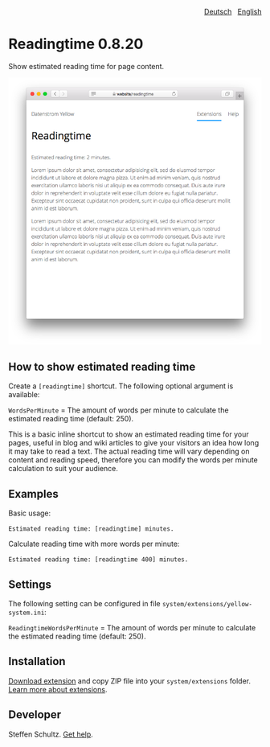 <p align="right"><a href="README-de.md">Deutsch</a> &nbsp; <a href="README.md">English</a></p>

# Readingtime 0.8.20

Show estimated reading time for page content.

<p align="center"><img src="readingtime-screenshot.png?raw=true" alt="Screenshot"></p>

## How to show estimated reading time

Create a `[readingtime]` shortcut. The following optional argument is available: 

`WordsPerMinute` = The amount of words per minute to calculate the estimated reading time (default: 250). 

This is a basic inline shortcut to show an estimated reading time for your pages, useful in blog and wiki articles to give your visitors an idea how long it may take to read a text. The actual reading time will vary depending on content and reading speed, therefore you can modify the words per minute calculation to suit your audience. 

## Examples

Basic usage: 

    Estimated reading time: [readingtime] minutes.

Calculate reading time with more words per minute: 

    Estimated reading time: [readingtime 400] minutes.


## Settings

The following setting can be configured in file `system/extensions/yellow-system.ini`:

`ReadingtimeWordsPerMinute` = The amount of words per minute to calculate the estimated reading time (default: 250).

## Installation

[Download extension](https://github.com/datenstrom/yellow-extensions/raw/main/downloads/readingtime.zip) and copy ZIP file into your `system/extensions` folder. [Learn more about extensions](https://github.com/annaesvensson/yellow-update).

## Developer

Steffen Schultz. [Get help](https://datenstrom.se/yellow/help/).

